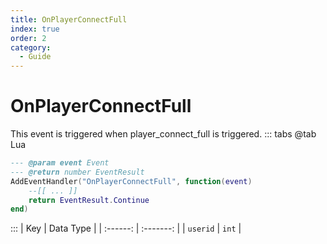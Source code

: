 ```yaml
---
title: OnPlayerConnectFull
index: true
order: 2
category:
  - Guide
---
```


# OnPlayerConnectFull
This event is triggered when player_connect_full is triggered.
::: tabs
@tab Lua
```lua
--- @param event Event
--- @return number EventResult
AddEventHandler("OnPlayerConnectFull", function(event)
    --[[ ... ]]
    return EventResult.Continue
end)
```

:::
|    Key   | Data Type |
| :------: | :-------: |
| `userid` |   `int`   |